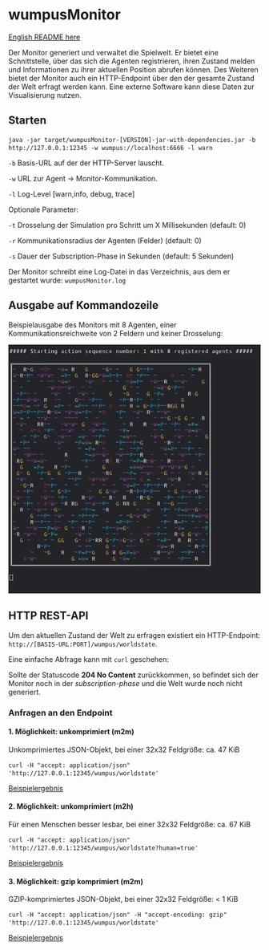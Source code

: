 # wumpusMonitor

[English README here](README_EN.md)

Der Monitor generiert und verwaltet die Spielwelt. Er bietet eine Schnittstelle,
über das sich die Agenten registrieren, ihren Zustand melden und
Informationen zu ihrer aktuellen Position abrufen können.
Des Weiteren bietet der Monitor auch ein HTTP-Endpoint über den der gesamte Zustand der
Welt erfragt werden kann. Eine externe Software kann diese Daten
zur Visualisierung nutzen.


## Starten

```
java -jar target/wumpusMonitor-[VERSION]-jar-with-dependencies.jar -b http://127.0.0.1:12345 -w wumpus://localhost:6666 -l warn
```

`-b` Basis-URL auf der der HTTP-Server lauscht.

`-w` URL zur Agent -> Monitor-Kommunikation.

`-l` Log-Level [warn,info, debug, trace]


Optionale Parameter:


`-t` Drosselung der Simulation pro Schritt um X Millisekunden (default: 0)

`-r` Kommunikationsradius der Agenten (Felder) (default: 0)

`-s` Dauer der Subscription-Phase in Sekunden (default: 5 Sekunden)

Der Monitor schreibt eine Log-Datei in das Verzeichnis, aus dem er gestartet wurde:
`wumpusMonitor.log`


## Ausgabe auf Kommandozeile

Beispielausgabe des Monitors mit 8 Agenten, einer Kommunikationsreichweite von 2 Feldern
und keiner Drosselung:


![Ausgabe des Monitors](../media/monitor_8_agents.gif)



## HTTP REST-API

Um den aktuellen Zustand der Welt zu erfragen existiert ein HTTP-Endpoint:
`http://[BASIS-URL:PORT]/wumpus/worldstate`.

Eine einfache Abfrage kann mit `curl` geschehen:

Sollte der Statuscode **204 No Content** zurückkommen, so befindet sich der Monitor noch
in der *subscription-phase* und die Welt wurde noch nicht generiert.

### Anfragen an den Endpoint

#### 1. Möglichkeit: unkomprimiert (m2m)

Unkomprimiertes JSON-Objekt, bei einer 32x32 Feldgröße: ca. 47 KiB

```
curl -H "accept: application/json" 'http://127.0.0.1:12345/wumpus/worldstate'
```

[Beispielergebnis](samples/sample_world_state.json)

#### 2. Möglichkeit: unkomprimiert (m2h)

Für einen Menschen besser lesbar, bei einer 32x32 Feldgröße: ca. 67 KiB

```
curl -H "accept: application/json" 'http://127.0.0.1:12345/wumpus/worldstate?human=true'
```

[Beispielergebnis](samples/sample_world_state_hr.json)


#### 3. Möglichkeit: gzip komprimiert (m2m)

GZIP-komprimiertes JSON-Objekt, bei einer 32x32 Feldgröße: < 1 KiB

```
curl -H "accept: application/json" -H "accept-encoding: gzip" 'http://127.0.0.1:12345/wumpus/worldstate'
```

[Beispielergebnis](samples/sample_world_state.json.gzip)
